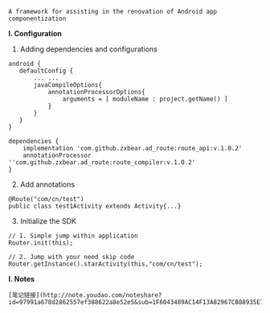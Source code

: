 ```
A framework for assisting in the renovation of Android app componentization
```

**I. Configuration**
1. Adding dependencies and configurations
```
android {
   defaultConfig {
       ... ...
       javaCompileOptions{
           annotationProcessorOptions{
               arguments = [ moduleName : project.getName() ]
           }
       }
   }     
}

dependencies {
    implementation 'com.github.zxbear.ad_route:route_api:v.1.0.2'
    annotationProcessor ''com.github.zxbear.ad_route:route_compiler:v.1.0.2'
}
```
2. Add annotations
```
@Route("com/cn/test")
public class test1Activity extends Activity{...}
```
3. Initialize the SDK
```
// 1. Simple jump within application
Router.init(this);

// 2. Jump with your need skip code
Router.getInstance().starActivity(this,"com/cn/test");
```

**I. Notes**
```
[笔记链接](http://note.youdao.com/noteshare?id=97991a678d2862557ef388622a8e52e5&sub=1F6043489AC14F13A82967CB88935E77)
```
